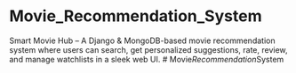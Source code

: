 # Movie_Recommendation_System
Smart Movie Hub – A Django &amp; MongoDB-based movie recommendation system where users can search, get personalized suggestions, rate, review, and manage watchlists in a sleek web UI.
#   M o v i e _ R e c o m m e n d a t i o n _ S y s t e m  
 